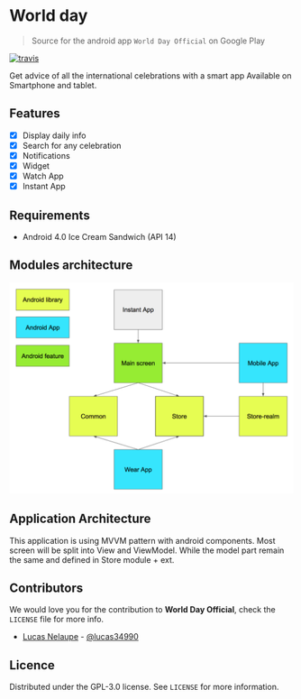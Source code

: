 # World day
> Source for the android app `World Day Official` on Google Play

[![travis](https://travis-ci.org/lucas34/World-celebrations.svg?branch=master)](https://travis-ci.org/lucas34/World-celebrations)

Get advice of all the international celebrations with a smart app
Available on Smartphone and tablet.

## Features
- [x] Display daily info
- [x] Search for any celebration
- [x] Notifications
- [x] Widget
- [x] Watch App
- [x] Instant App

## Requirements

- Android 4.0 Ice Cream Sandwich (API 14)

## Modules architecture

![img](assets/readme/architecture.png)

## Application Architecture

This application is using MVVM pattern with android components. Most screen will be split into View and ViewModel.
While the model part remain the same and defined in Store module + ext.

## Contributors

We would love you for the contribution to **World Day Official**, check the ``LICENSE`` file for more info.

* [Lucas Nelaupe](http://www.lucas-nelaupe.fr/) - [@lucas34990](https://twitter.com/lucas34990)

## Licence

Distributed under the GPL-3.0 license. See ``LICENSE`` for more information.

